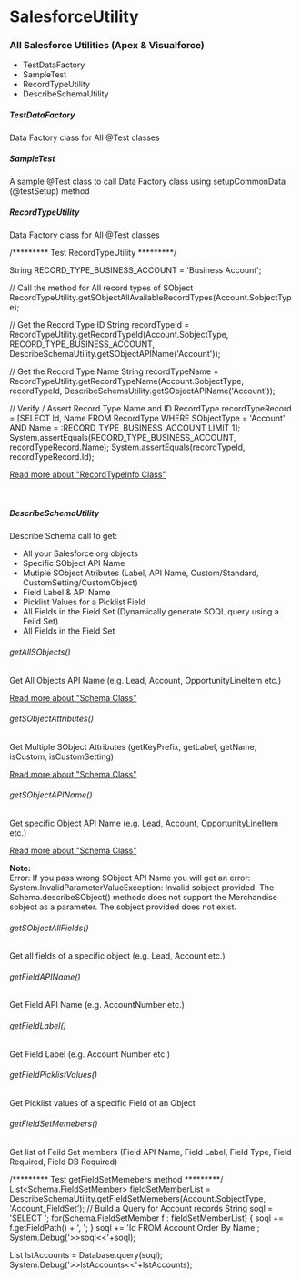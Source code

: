# SalesforceUtility
<h3>All Salesforce Utilities (Apex &amp; Visualforce)</h3>

<ul>
  <li>TestDataFactory</li>
  <li>SampleTest</li>
  <li>RecordTypeUtility</li>
  <li>DescribeSchemaUtility</li>
</ul>

<h5>TestDataFactory</h5><p>Data Factory class for All @Test classes</p>

<h5>SampleTest</h5><p>A sample @Test class to call Data Factory class using setupCommonData (@testSetup) method</p>

<h5>RecordTypeUtility</h5><p>Data Factory class for All @Test classes</p>

/********* Test RecordTypeUtility *********/

String RECORD_TYPE_BUSINESS_ACCOUNT = 'Business Account';

// Call the method for All record types of SObject
RecordTypeUtility.getSObjectAllAvailableRecordTypes(Account.SobjectType);

// Get the Record Type ID
String recordTypeId = RecordTypeUtility.getRecordTypeId(Account.SobjectType, RECORD_TYPE_BUSINESS_ACCOUNT, DescribeSchemaUtility.getSObjectAPIName('Account'));

// Get the Record Type Name
String recordTypeName = RecordTypeUtility.getRecordTypeName(Account.SobjectType, recordTypeId, DescribeSchemaUtility.getSObjectAPIName('Account'));

// Verify / Assert Record Type Name and ID
RecordType recordTypeRecord = [SELECT Id, Name FROM RecordType WHERE SObjectType = 'Account' AND Name = :RECORD_TYPE_BUSINESS_ACCOUNT LIMIT 1];
System.assertEquals(RECORD_TYPE_BUSINESS_ACCOUNT, recordTypeRecord.Name);
System.assertEquals(recordTypeId, recordTypeRecord.Id);

<a href="https://developer.salesforce.com/docs/atlas.en-us.apexcode.meta/apexcode/apex_class_Schema_RecordTypeInfo.htm" target="_blank" alt="RecordTypeInfo Class">Read more about "RecordTypeInfo Class"</a>

<br/>

<h5>DescribeSchemaUtility</h5><p>Describe Schema call to get:</p> 
<ul>
  <li>All your Salesforce org objects</li>
  <li>Specific SObject API Name</li>
  <li>Mutiple SObject Atributes (Label, API Name, Custom/Standard, CustomSetting/CustomObject)</li>
  <li>Field Label & API Name</li>
  <li>Picklist Values for a Picklist Field</li>
  <li>All Fields in the Field Set (Dynamically generate SOQL query using a Feild Set)</li>
  <li>All Fields in the Field Set</li>
</ul>

<h6>getAllSObjects()</h6><p>Get All Objects API Name (e.g. Lead, Account, OpportunityLineItem etc.)</p>
<a href="https://developer.salesforce.com/docs/atlas.en-us.apexcode.meta/apexcode/apex_methods_system_schema.htm" target="_blank" alt="Schema Class">Read more about "Schema Class"</a>

<h6>getSObjectAttributes()</h6><p>Get Multiple SObject Attributes (getKeyPrefix, getLabel, getName, isCustom, isCustomSetting)</p>
<a href="https://developer.salesforce.com/docs/atlas.en-us.apexcode.meta/apexcode/apex_methods_system_schema.htm" target="_blank" alt="Schema Class">Read more about "Schema Class"</a>

<h6>getSObjectAPIName()</h6><p>Get specific Object API Name (e.g. Lead, Account, OpportunityLineItem etc.)</p>
<a href="https://developer.salesforce.com/docs/atlas.en-us.apexcode.meta/apexcode/apex_methods_system_schema.htm" target="_blank" alt="Schema Class">Read more about "Schema Class"</a>

<b>Note:</b> <br/>
Error: If you pass wrong SObject API Name you will get an error:
System.InvalidParameterValueException: Invalid sobject provided. The Schema.describeSObject() methods does not support the Merchandise sobject as a parameter. The sobject provided does not exist.

<h6>getSObjectAllFields()</h6><p>Get all fields of a specific object (e.g. Lead, Account etc.)</p>

<h6>getFieldAPIName()</h6><p>Get Field API Name (e.g. AccountNumber etc.)</p>

<h6>getFieldLabel()</h6><p>Get Field Label (e.g. Account Number etc.)</p>

<h6>getFieldPicklistValues()</h6><p>Get Picklist values of a specific Field of an Object</p>

<h6>getFieldSetMemebers()</h6><p>Get list of Feild Set members (Field API Name, Field Label, Field Type, Field Required, Field DB Required)</p>

/********* Test getFieldSetMemebers method *********/
List<Schema.FieldSetMember> fieldSetMemberList = DescribeSchemaUtility.getFieldSetMemebers(Account.SobjectType, 'Account_FieldSet');
// Build a Query for Account records
String soql = 'SELECT ';
for(Schema.FieldSetMember f : fieldSetMemberList) {
    soql += f.getFieldPath() + ', ';
}
soql += 'Id FROM Account Order By Name';
System.Debug('>>soql<<'+soql);

List<Account> lstAccounts = Database.query(soql); 
System.Debug('>>lstAccounts<<'+lstAccounts);
